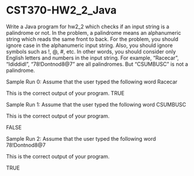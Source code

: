 # CST370-HW2_2_Java

Write a Java program for hw2_2 which checks if an input string is a palindrome or not. In the problem, a palindrome means an alphanumeric string which reads the same front to back. For the problem, you should ignore case in the alphanumeric input string. Also, you should ignore symbols such as !, @, #, etc. In other words, you should consider only English letters and numbers in the input string. For example, “Racecar”, “IdiddidI”, “78!Dontnod8@7” are all palindromes. But “CSUMBUSC” is not a palindrome.

Sample Run 0: Assume that the user typed the following word
Racecar

This is the correct output of your program.
TRUE


Sample Run 1: Assume that the user typed the following word
CSUMBUSC

This is the correct output of your program.

FALSE


Sample Run 2: Assume that the user typed the following word
78!Dontnod8@7

This is the correct output of your program.

TRUE

